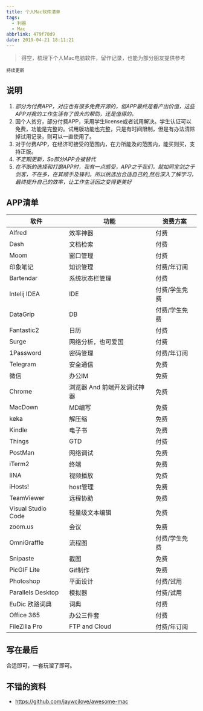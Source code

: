 ```yaml
---
title: 个人Mac软件清单
tags:
  - 利器
  - Mac
abbrlink: 479f70d9
date: 2019-04-21 18:11:21
---
```

> 得空，梳理下个人Mac电脑软件，留作记录，也能为部分朋友提供参考

`持续更新`

## 说明
1. _部分为付费APP，对应也有很多免费开源的，但APP最终是看产出价值，这些APP对我的工作生活有了很大的帮助，还是值得的。_
2. 因个人贫穷，部分付费APP，采用学生license或者试用解决。学生认证可以免费，功能是完整的。试用版功能也完整，只是有时间限制，但是有办法清除掉试用记录，则可以一直使用了。
3. 对于付费APP，在经济可接受的范围内，在力所能及的范围内，能买则买，支持正版。
2. _不定期更新，So部分APP会被替代_
3. _在不断的选择和打磨APP时，我有一点感受，APP之于我们，就如同宝剑之于剑客，不在多，在其顺手及锋利。所以挑选出合适自己的,然后深入了解学习，最终提升自己的效率，让工作生活因之变得更美好_

## APP清单

软件 | 功能 | 资费方案
----| ---| ---
Alfred| 效率神器 | 付费
Dash| 文档检索 | 付费
Moom| 窗口管理 | 付费
印象笔记 | 知识管理 | 付费/年订阅
Bartendar| 系统状态栏管理 | 付费
Intelij IDEA|IDE | 付费/学生免费
DataGrip | DB | 付费/学生免费
Fantastic2| 日历 | 付费
Surge| 网络分析，也可爱国 | 付费
1Password| 密码管理 | 付费/年订阅
Telegram | 安全通信 | 免费
微信 | 办公IM | 免费
Chrome | 浏览器 And 前端开发调试神器 | 免费
MacDown | MD编写 | 免费
keka | 解压缩 | 免费
Kindle |电子书 | 免费
Things | GTD | 付费
PostMan|网络调试 | 免费
iTerm2 | 终端 | 免费
IINA | 视频播放 | 免费
iHosts! | host管理 | 免费
TeamViewer | 远程协助 | 免费
Visual Studio Code | 轻量级文本编辑  | 免费
zoom.us | 会议 | 免费
OmniGraffle| 流程图 | 付费/学生免费
Snipaste | 截图 | 免费
PicGIF Lite | Gif制作 | 免费
Photoshop|平面设计|付费/试用
Parallels Desktop|模拟器|付费/试用
EuDic 欧路词典|词典|付费
Office 365|办公三件套|付费
FileZilla Pro|FTP and Cloud|付费/年订阅

## 写在最后
合适即可，一套玩溜了即可。

## 不错的资料
- https://github.com/jaywcjlove/awesome-mac
